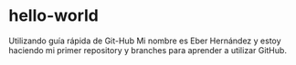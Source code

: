 # hello-world
Utilizando guía rápida de Git-Hub
Mi nombre es Eber Hernández y estoy haciendo mi primer repository y branches para aprender a utilizar GitHub.

